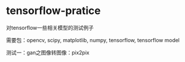 # tensorflow-pratice
对tensorflow一些相关模型的测试例子

需要包：opencv,
        scipy,
        matplotlib,
        numpy,
		tensorflow,
		tensorflow model
		
测试一：gan之图像转图像：pix2pix
